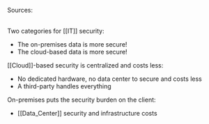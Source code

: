 Sources:

\
Two categories for [[IT]] security:
- The on-premises data is more secure!
- The cloud-based data is more secure!

[[Cloud]]-based security is centralized and costs less:
- No dedicated hardware, no data center to secure and costs less
- A third-party handles everything

On-premises puts the security burden on the client:
- [[Data_Center]] security and infrastructure costs
